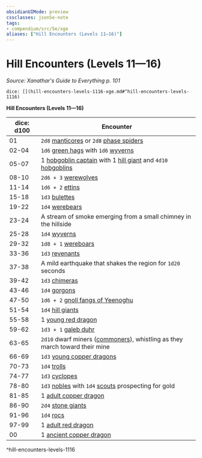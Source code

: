 ```yaml
---
obsidianUIMode: preview
cssclasses: json5e-note
tags:
- compendium/src/5e/xge
aliases: ["Hill Encounters (Levels 11—16)"]
---
```

# Hill Encounters (Levels 11—16)
*Source: Xanathar's Guide to Everything p. 101* 

`dice: [](hill-encounters-levels-1116-xge.md#^hill-encounters-levels-1116)`

**Hill Encounters (Levels 11—16)**

| dice: d100 | Encounter |
|------------|-----------|
| 01 | `2d8` [manticores](compendium/bestiary/monstrosity/manticore.md) or `2d8` [phase spiders](compendium/bestiary/monstrosity/phase-spider.md) |
| 02-04 | `1d6` [green hags](compendium/bestiary/fey/green-hag.md) with `1d6` [wyverns](compendium/bestiary/dragon/wyvern.md) |
| 05-07 | 1 [hobgoblin captain](compendium/bestiary/humanoid/hobgoblin-captain.md) with 1 [hill giant](compendium/bestiary/giant/hill-giant.md) and `4d10` [hobgoblins](compendium/bestiary/humanoid/hobgoblin.md) |
| 08-10 | `2d6 + 3` [werewolves](compendium/bestiary/humanoid/werewolf.md) |
| 11-14 | `1d6 + 2` [ettins](compendium/bestiary/giant/ettin.md) |
| 15-18 | `1d3` [bulettes](compendium/bestiary/monstrosity/bulette.md) |
| 19-22 | `1d4` [werebears](compendium/bestiary/humanoid/werebear.md) |
| 23-24 | A stream of smoke emerging from a small chimney in the hillside |
| 25-28 | `1d4` [wyverns](compendium/bestiary/dragon/wyvern.md) |
| 29-32 | `1d8 + 1` [wereboars](compendium/bestiary/humanoid/wereboar.md) |
| 33-36 | `1d3` [revenants](compendium/bestiary/undead/revenant.md) |
| 37-38 | A mild earthquake that shakes the region for `1d20` seconds |
| 39-42 | `1d3` [chimeras](compendium/bestiary/monstrosity/chimera.md) |
| 43-46 | `1d4` [gorgons](compendium/bestiary/monstrosity/gorgon.md) |
| 47-50 | `1d6 + 2` [gnoll fangs of Yeenoghu](compendium/bestiary/fiend/gnoll-fang-of-yeenoghu.md) |
| 51-54 | `1d4` [hill giants](compendium/bestiary/giant/hill-giant.md) |
| 55-58 | 1 [young red dragon](compendium/bestiary/dragon/young-red-dragon.md) |
| 59-62 | `1d3 + 1` [galeb duhr](compendium/bestiary/elemental/galeb-duhr.md) |
| 63-65 | `2d10` dwarf miners ([commoners](compendium/bestiary/humanoid/commoner.md)), whistling as they march toward their mine |
| 66-69 | `1d3` [young copper dragons](compendium/bestiary/dragon/young-copper-dragon.md) |
| 70-73 | `1d4` [trolls](compendium/bestiary/giant/troll.md) |
| 74-77 | `1d3` [cyclopes](compendium/bestiary/giant/cyclops.md) |
| 78-80 | `1d3` [nobles](compendium/bestiary/humanoid/noble.md) with `1d4` [scouts](compendium/bestiary/humanoid/scout.md) prospecting for gold |
| 81-85 | 1 [adult copper dragon](compendium/bestiary/dragon/adult-copper-dragon.md) |
| 86-90 | `2d4` [stone giants](compendium/bestiary/giant/stone-giant.md) |
| 91-96 | `1d4` [rocs](compendium/bestiary/monstrosity/roc.md) |
| 97-99 | 1 [adult red dragon](compendium/bestiary/dragon/adult-red-dragon.md) |
| 00 | 1 [ancient copper dragon](compendium/bestiary/dragon/ancient-copper-dragon.md) |
^hill-encounters-levels-1116